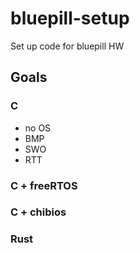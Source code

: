 # bluepill-setup
Set up code for bluepill HW

## Goals

### C
- no OS
- BMP
- SWO
- RTT

### C + freeRTOS

### C + chibios

### Rust